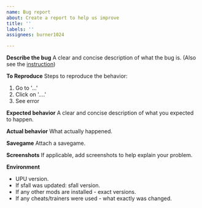 ```yaml
---
name: Bug report
about: Create a report to help us improve
title: ''
labels: ''
assignees: burner1024

---
```


**Describe the bug**
A clear and concise description of what the bug is. (Also see the [instruction](https://github.com/BGforgeNet/Fallout2_Unofficial_Patch/blob/master/docs/reporting.md))

**To Reproduce**
Steps to reproduce the behavior:
1. Go to '...'
2. Click on '....'
3. See error

**Expected behavior**
A clear and concise description of what you expected to happen.

**Actual behavior**
What actually happened.

**Savegame**
Attach a savegame.

**Screenshots**
If applicable, add screenshots to help explain your problem.

**Environment**
- UPU version.
- If sfall was updated: sfall version.
- If any other mods are installed - exact versions.
- If any cheats/trainers were used - what exactly was changed.
